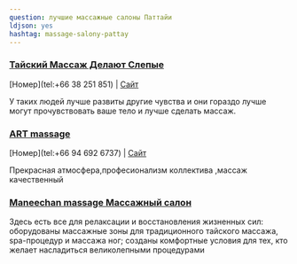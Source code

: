 ```yaml
---
question: лучшие массажные салоны Паттайи
ldjson: yes
hashtag: massage-salony-pattay
---
```


### [Тайский Массаж Делают Слепые](https://maps.app.goo.gl/sZ9s6gUPGPY2hSSv9)
[Номер](tel:+66 38 251 851) | [Сайт](https://www.facebook.com/profile.php?id=100011376580250)

У таких людей лучше развиты другие чувства и они гораздо лучше могут прочувствовать ваше тело и лучше сделать массаж.

### [ART massage](https://maps.app.goo.gl/Kpps4fNGaUtCcvYg6)
[Номер](tel:+66 94 692 6737) | [Сайт](https://art-massage.business.site/)

Прекрасная атмосфера,професионализм коллектива ,массаж качественный

### [Maneechan massage Массажный салон](https://maps.app.goo.gl/6v5DniFoWuMqX6P69)

Здесь есть все для релаксации и восстановления жизненных сил: оборудованы массажные зоны для традиционного тайского массажа, spa-процедур и массажа ног; созданы комфортные условия для тех, кто желает насладиться великолепными процедурами 